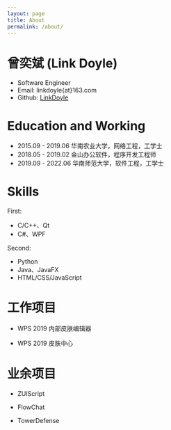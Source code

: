 ```yaml
---
layout: page
title: About
permalink: /about/
---
```


# 曾奕斌 (Link Doyle)

* Software Engineer
* Email: linkdoyle{at}163.com
* Github: [LinkDoyle](https://github.com/LinkDoyle)

# Education and Working

* 2015.09 - 2019.06 华南农业大学，网络工程，工学士
* 2018.05 - 2019.02 金山办公软件，程序开发工程师
* 2019.09 - 2022.06 华南师范大学，软件工程，工学士

# Skills

First:
* C/C++、Qt
* C#、WPF

Second:
* Python
* Java、JavaFX
* HTML/CSS/JavaScript

# 工作项目

* WPS 2019 内部皮肤编辑器

* WPS 2019 皮肤中心


# 业余项目

* ZUIScript

* FlowChat

* TowerDefense

